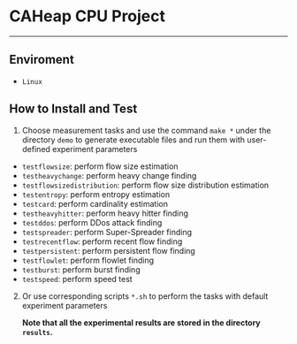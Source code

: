 # CAHeap CPU Project
***
## Enviroment
- `Linux`

## How to Install and Test

1. Choose measurement tasks and use the command `make *` under the directory `demo` to generate executable files and run them with user-defined experiment parameters

- `testflowsize`: perform flow size estimation
- `testheavychange`: perform heavy change finding 
- `testflowsizedistribution`: perform flow size distribution estimation
- `testentropy`: perform entropy estimation
- `testcard`: perform cardinality estimation
- `testheavyhitter`: perform heavy hitter finding
- `testddos`: perform DDos attack finding
- `testspreader`: perform Super-Spreader finding
- `testrecentflow`: perform recent flow finding
- `testpersistent`: perform persistent flow finding
- `testflowlet`: perform flowlet finding
- `testburst`: perform burst finding
- `testspeed`: perform speed test

2. Or use corresponding scripts `*.sh` to perform the tasks with default experiment parameters

	**Note that all the experimental results are stored in the directory `results`.**